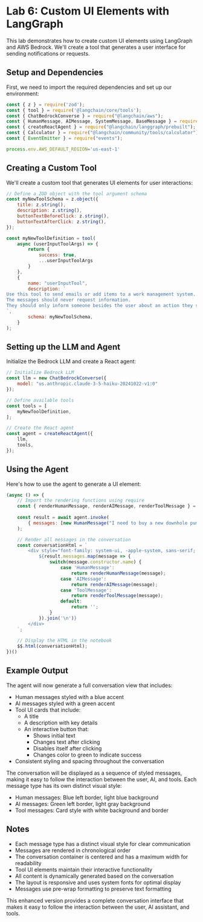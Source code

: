 # Lab 6: Custom UI Elements with LangGraph

This lab demonstrates how to create custom UI elements using LangGraph and AWS Bedrock. We'll create a tool that generates a user interface for sending notifications or requests.

## Setup and Dependencies

First, we need to import the required dependencies and set up our environment:

```javascript
const { z } = require('zod');
const { tool } = require('@langchain/core/tools');
const { ChatBedrockConverse } = require("@langchain/aws");
const { HumanMessage, AIMessage, SystemMessage, BaseMessage } = require("@langchain/core/messages");
const { createReactAgent } = require("@langchain/langgraph/prebuilt");
const { Calculator } = require("@langchain/community/tools/calculator");
const { EventEmitter } = require("events");

process.env.AWS_DEFAULT_REGION='us-east-1'
```

## Creating a Custom Tool

We'll create a custom tool that generates UI elements for user interactions:

```javascript
// Define a ZOD object with the tool argument schema
const myNewToolSchema = z.object({
    title: z.string(),
    description: z.string(),
    buttonTextBeforeClick: z.string(),
    buttonTextAfterClick: z.string(),
});

const myNewToolDefinition = tool(
    async (userInputToolArgs) => {
        return {
            success: true,
            ...userInputToolArgs
        }
    },
    {
        name: "userInputTool",
        description: `
Use this tool to send emails or add items to a work management system.
The messages should never request information.
They should only inform someone besides the user about an action they should take (including to review an item from the chat).
`,
        schema: myNewToolSchema,
    }
);
```

## Setting up the LLM and Agent

Initialize the Bedrock LLM and create a React agent:

```javascript
// Initialize Bedrock LLM
const llm = new ChatBedrockConverse({
    model: "us.anthropic.claude-3-5-haiku-20241022-v1:0"
});

// Define available tools
const tools = [
    myNewToolDefinition,
];

// Create the React agent
const agent = createReactAgent({
    llm,
    tools,
});
```

## Using the Agent

Here's how to use the agent to generate a UI element:

```javascript
(async () => {
    // Import the rendering functions using require
    const { renderHumanMessage, renderAIMessage, renderToolMessage } = require('./renderMessages.js');
    
    const result = await agent.invoke(
        { messages: [new HumanMessage("I need to buy a new downhole pump from Jeff for a Fruitland Coal well in New Mexico.")] }
    );

    // Render all messages in the conversation
    const conversationHtml = `
        <div style="font-family: system-ui, -apple-system, sans-serif; max-width: 800px; margin: 0 auto;">
            ${result.messages.map(message => {
                switch(message.constructor.name) {
                    case 'HumanMessage':
                        return renderHumanMessage(message);
                    case 'AIMessage':
                        return renderAIMessage(message);
                    case 'ToolMessage':
                        return renderToolMessage(message);
                    default:
                        return '';
                }
            }).join('\n')}
        </div>
    `;
    
    // Display the HTML in the notebook
    $$.html(conversationHtml);
})()
```

## Example Output

The agent will now generate a full conversation view that includes:
- Human messages styled with a blue accent
- AI messages styled with a green accent
- Tool UI cards that include:
  - A title
  - A description with key details
  - An interactive button that:
    - Shows initial text
    - Changes text after clicking
    - Disables itself after clicking
    - Changes color to green to indicate success
- Consistent styling and spacing throughout the conversation

The conversation will be displayed as a sequence of styled messages, making it easy to follow the interaction between the user, AI, and tools. Each message type has its own distinct visual style:

- Human messages: Blue left border, light blue background
- AI messages: Green left border, light gray background
- Tool messages: Card style with white background and border

## Notes

- Each message type has a distinct visual style for clear communication
- Messages are rendered in chronological order
- The conversation container is centered and has a maximum width for readability
- Tool UI elements maintain their interactive functionality
- All content is dynamically generated based on the conversation
- The layout is responsive and uses system fonts for optimal display
- Messages use pre-wrap formatting to preserve text formatting

This enhanced version provides a complete conversation interface that makes it easy to follow the interaction between the user, AI assistant, and tools.
